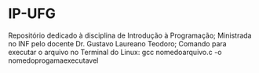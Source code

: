 # IP-UFG
Repositório dedicado à disciplina de Introdução à Programação;
Ministrada no INF pelo docente Dr. Gustavo Laureano Teodoro;
Comando para executar o arquivo no Terminal do Linux: gcc nomedoarquivo.c -o nomedoprogamaexecutavel
